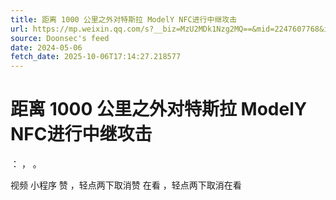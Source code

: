 ```yaml
---
title: 距离 1000 公里之外对特斯拉 ModelY NFC进行中继攻击
url: https://mp.weixin.qq.com/s?__biz=MzU2MDk1Nzg2MQ==&mid=2247607768&idx=1&sn=b669cafd41a5ea079098d91597b8946b
source: Doonsec's feed
date: 2024-05-06
fetch_date: 2025-10-06T17:14:27.218577
---
```


# 距离 1000 公里之外对特斯拉 ModelY NFC进行中继攻击

：
，
。

视频
小程序
赞
，轻点两下取消赞
在看
，轻点两下取消在看